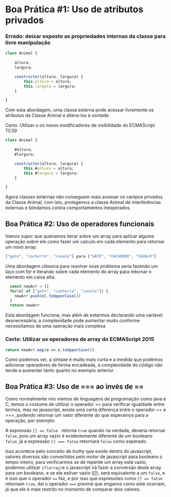 # Boa Prática #1: Uso de atributos privados

### Errado: deixar exposto as propriedades internas da classe para livre manipulação
```javascript
class Animal {
    
    altura;
    largura;

    constructor(altura, largura) {
        this.altura = altura;
        this.largura = largura;
    }

}
```
Com esta abordagem, uma classe externa pode acessar livremente os atributos da Classe Animal e altera-los à vontade

Certo: Utilizar o os novos modificadores de visibilidade do ECMAScript TC39
```javascript
class Animal {
    
    #altura;
    #largura;

    constructor(altura, largura) {
        this.#altura = altura;
        this.#largura = largura;
    }

}
```
Agora classes externas não conseguem mais acessar os campos privados da Classe Animal, com isto, protegemos a classe Animal de interferências externas e blindamos contra comportamentos inesperados

## Boa Prática #2: Uso de operadores funcionais

Vamos supor que queiramos iterar sobre um array para aplicar alguma operação sobre ele como fazer um calculo em cada elemento para retornar um novo array:

```javascript
["gato", "cachorro", "cavalo"] para ["GATO", "CACHORRO", "CAVALO"]
```

Uma abordagem clássica para resolver esse problema seria fazendo um laço com for e iterando sobre cada elemento do array para retornar o elemento em caixa alta:
```javascript
  const newArr = []
  for(el of ["gato", "cachorro", "cavalo"]) {
    newArr.push(el.toUpperCase())
  }
  return newArr
```
Esta abordagem funciona, mas além de estarmos declarando uma variável desnecessária, a complexidade pode aumentar muito conforme necessitamos de uma operação mais complexa

### Certo: Utilizar os operadores de array do ECMAScript 2015

```javascript
return newArr.map(e => e.toUpperCase())
```

Como podemos ver, a sintaxe é muito mais curta e a medida que podemos adicionar operadores de forma encadeada, a complexidade do código não tende a aumentar tanto quanto no exemplo anterior

## Boa Prática #3: Uso de === ao invés de ==
Como normalmente nós viemos de linguagens de programação como java e C, temos o costume de utilizar o operador == para verificar igualdade entre termos, mas no javascript, existe uma certa diferença entre o operador == e ===, podendo retornar um valor diferente do que esperamos para a operação, por exemplo:

A expressão `[] == false ` retorna `true` quando na verdade, deveria retornar `false`, pois um array vazio é evidentemente diferente de um booleano `false`, já a expressão `[] === false` retornará `false` como esperado.

Isso acontece pelo conceito de _truthy_ que existe dentro do javascript, valores diversos são convertidos pelo motor de javascript para booleans o tempo inteiro, para verificarmos se de repente um array está vazio, podemos utilizar `if(array)`e o javascript irá fazer a conversão deste array para um booleano, e se ele estiver vazio ([]), será equivalente a um `false`, e é isso que o operador `==` faz, e por isso que expressões como `[] == false` retornam `true`, daí o operador `===` previne que enganos como este ocorram, já que ele é mais restrito no momento de comparar dois valores.



